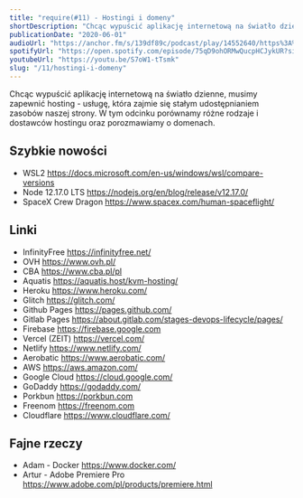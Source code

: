 ```yaml
---
title: "require(#11) - Hostingi i domeny"
shortDescription: "Chcąc wypuścić aplikację internetową na światło dzienne, musimy zapewnić hosting - usługę, która zajmie się stałym udostępnianiem zasobów naszej strony. W tym odcinku porównamy różne rodzaje i dostawców hostingu oraz porozmawiamy o domenach."
publicationDate: "2020-06-01"
audioUrl: "https://anchor.fm/s/139df89c/podcast/play/14552640/https%3A%2F%2Fd3ctxlq1ktw2nl.cloudfront.net%2Fproduction%2F2020-4-31%2F78330169-44100-2-64b6aecd1499c.mp3"
spotifyUrl: "https://open.spotify.com/episode/75qD9ohORMwQucpHCJykUR?si=Kh_VLOOQRWSberVJRMKqAg"
youtubeUrl: "https://youtu.be/S7oW1-tTsmk"
slug: "/11/hostingi-i-domeny"
---
```


Chcąc wypuścić aplikację internetową na światło dzienne, musimy zapewnić hosting - usługę, która zajmie się stałym udostępnianiem zasobów naszej strony. W tym odcinku porównamy różne rodzaje i dostawców hostingu oraz porozmawiamy o domenach.

## Szybkie nowości

- WSL2 https://docs.microsoft.com/en-us/windows/wsl/compare-versions
- Node 12.17.0 LTS https://nodejs.org/en/blog/release/v12.17.0/
- SpaceX Crew Dragon https://www.spacex.com/human-spaceflight/

## Linki

- InfinityFree https://infinityfree.net/
- OVH https://www.ovh.pl/
- CBA https://www.cba.pl/pl
- Aquatis https://aquatis.host/kvm-hosting/
- Heroku https://www.heroku.com/
- Glitch https://glitch.com/
- Github Pages https://pages.github.com/
- Gitlab Pages https://about.gitlab.com/stages-devops-lifecycle/pages/
- Firebase https://firebase.google.com
- Vercel (ZEIT) https://vercel.com/
- Netlify https://www.netlify.com/
- Aerobatic https://www.aerobatic.com/
- AWS https://aws.amazon.com/
- Google Cloud https://cloud.google.com/
- GoDaddy https://godaddy.com/
- Porkbun https://porkbun.com
- Freenom https://freenom.com
- Cloudflare https://www.cloudflare.com/

## Fajne rzeczy

- Adam - Docker https://www.docker.com/
- Artur - Adobe Premiere Pro https://www.adobe.com/pl/products/premiere.html
